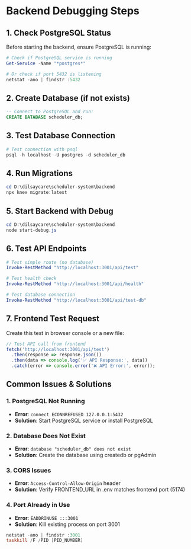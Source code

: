 # Backend Debugging Steps

## 1. Check PostgreSQL Status
Before starting the backend, ensure PostgreSQL is running:

```powershell
# Check if PostgreSQL service is running
Get-Service -Name "*postgres*"

# Or check if port 5432 is listening
netstat -ano | findstr :5432
```

## 2. Create Database (if not exists)
```sql
-- Connect to PostgreSQL and run:
CREATE DATABASE scheduler_db;
```

## 3. Test Database Connection
```powershell
# Test connection with psql
psql -h localhost -U postgres -d scheduler_db
```

## 4. Run Migrations
```powershell
cd D:\dilsaycare\scheduler-system\backend
npx knex migrate:latest
```

## 5. Start Backend with Debug
```powershell
cd D:\dilsaycare\scheduler-system\backend
node start-debug.js
```

## 6. Test API Endpoints
```powershell
# Test simple route (no database)
Invoke-RestMethod "http://localhost:3001/api/test"

# Test health check
Invoke-RestMethod "http://localhost:3001/api/health"

# Test database connection
Invoke-RestMethod "http://localhost:3001/api/test-db"
```

## 7. Frontend Test Request
Create this test in browser console or a new file:

```javascript
// Test API call from frontend
fetch('http://localhost:3001/api/test')
  .then(response => response.json())
  .then(data => console.log('✅ API Response:', data))
  .catch(error => console.error('❌ API Error:', error));
```

## Common Issues & Solutions

### 1. PostgreSQL Not Running
- **Error**: `connect ECONNREFUSED 127.0.0.1:5432`
- **Solution**: Start PostgreSQL service or install PostgreSQL

### 2. Database Does Not Exist
- **Error**: `database "scheduler_db" does not exist`
- **Solution**: Create the database using createdb or pgAdmin

### 3. CORS Issues
- **Error**: `Access-Control-Allow-Origin` header
- **Solution**: Verify FRONTEND_URL in .env matches frontend port (5174)

### 4. Port Already in Use
- **Error**: `EADDRINUSE :::3001`
- **Solution**: Kill existing process on port 3001

```powershell
netstat -ano | findstr :3001
taskkill /F /PID [PID_NUMBER]
```